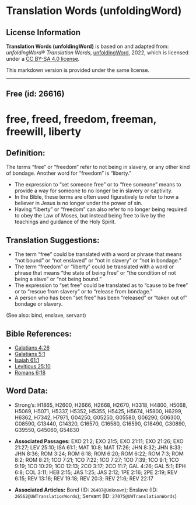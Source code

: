 # Translation Words (unfoldingWord)

## License Information

**Translation Words (unfoldingWord)** is based on and adapted from: _unfoldingWord® Translation Words_, [unfoldingWord](https://unfoldingword.org/utw), 2022, which is licensed under a [CC BY-SA 4.0 license](https://creativecommons.org/licenses/by-sa/4.0/legalcode.en).

This markdown version is provided under the same license.



--------------------------------

## Free (id: 26616)

free, freed, freedom, freeman, freewill, liberty
================================================

Definition:
-----------

The terms “free” or “freedom” refer to not being in slavery, or any other kind of bondage. Another word for “freedom” is “liberty.”

* The expression to “set someone free” or to “free someone” means to provide a way for someone to no longer be in slavery or captivity.
* In the Bible, these terms are often used figuratively to refer to how a believer in Jesus is no longer under the power of sin.
* Having “liberty” or “freedom” can also refer to no longer being required to obey the Law of Moses, but instead being free to live by the teachings and guidance of the Holy Spirit.

Translation Suggestions:
------------------------

* The term “free” could be translated with a word or phrase that means “not bound” or “not enslaved” or “not in slavery” or “not in bondage.”
* The term “freedom” or “liberty” could be translated with a word or phrase that means “the state of being free” or “the condition of not being a slave” or “not being bound.”
* The expression to “set free” could be translated as to “cause to be free” or to “rescue from slavery” or to “release from bondage.”
* A person who has been “set free” has been “released” or “taken out of” bondage or slavery.

(See also: bind, enslave, servant)

Bible References:
-----------------

* [Galatians 4:26](https://ref.ly/Gal4:26)
* [Galatians 5:1](https://ref.ly/Gal5:1)
* [Isaiah 61:1](https://ref.ly/Isa61:1)
* [Leviticus 25:10](https://ref.ly/Lev25:10)
* [Romans 6:18](https://ref.ly/Rom6:18)

Word Data:
----------

* Strong’s: H1865, H2600, H2666, H2668, H2670, H3318, H4800, H5068, H5069, H5071, H5337, H5352, H5355, H5425, H5674, H5800, H6299, H6362, H7342, H7971, G04250, G05250, G05580, G06290, G06300, G08590, G13440, G14320, G16570, G16580, G16590, G18490, G30890, G39550, G45060, G54830

* **Associated Passages:** EXO 21:2; EXO 21:5; EXO 21:11; EXO 21:26; EXO 21:27; LEV 25:10; ISA 61:1; MAT 10:8; MAT 17:26; JHN 8:32; JHN 8:33; JHN 8:36; ROM 3:24; ROM 6:18; ROM 6:20; ROM 6:22; ROM 7:3; ROM 8:2; ROM 8:21; 1CO 7:21; 1CO 7:22; 1CO 7:27; 1CO 7:39; 1CO 9:1; 1CO 9:19; 1CO 10:29; 1CO 12:13; 2CO 3:17; 2CO 11:7; GAL 4:26; GAL 5:1; EPH 6:8; COL 3:11; HEB 2:15; JAS 1:25; JAS 2:12; 1PE 2:16; 2PE 2:19; REV 6:15; REV 13:16; REV 19:18; REV 20:3; REV 21:6; REV 22:17
* **Associated Articles:** Bond (ID: `26407@Unknown`); Enslave (ID: `26562@UWTranslationWords`); Servant (ID: `27075@UWTranslationWords`)


